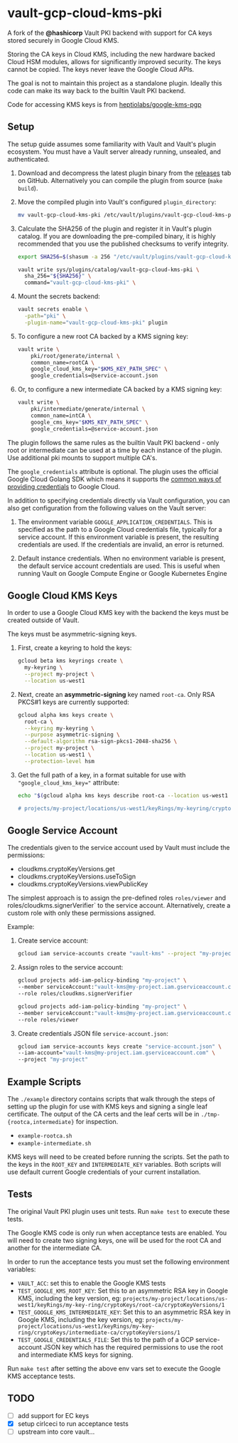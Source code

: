 vault-gcp-cloud-kms-pki
=======================

A fork of the **@hashicorp** Vault PKI backend with support for CA keys stored securely in
Google Cloud KMS.

Storing the CA keys in Cloud KMS, including the new hardware backed Cloud HSM modules, allows for
significantly improved security. The keys cannot be copied. The keys never leave the Google Cloud
APIs.

The goal is not to maintain this project as a standalone plugin. Ideally this code can make its
way back to the builtin Vault PKI backend.

Code for accessing KMS keys is from [heptiolabs/google-kms-pgp](https://github.com/heptiolabs/google-kms-pgp)

Setup
-----

The setup guide assumes some familiarity with Vault and Vault's plugin
ecosystem. You must have a Vault server already running, unsealed, and
authenticated.

1. Download and decompress the latest plugin binary from the [releases](https://github.com/joemiller/vault-gcp-cloud-kms-pki/releases)
   tab on GitHub. Alternatively you can compile the plugin from source (`make build`).

2. Move the compiled plugin into Vault's configured `plugin_directory`:

    ```sh
    mv vault-gcp-cloud-kms-pki /etc/vault/plugins/vault-gcp-cloud-kms-pki
    ```

3. Calculate the SHA256 of the plugin and register it in Vault's plugin catalog.
   If you are downloading the pre-compiled binary, it is highly recommended that
   you use the published checksums to verify integrity.

    ```sh
    export SHA256=$(shasum -a 256 "/etc/vault/plugins/vault-gcp-cloud-kms-pki" | cut -d' ' -f1)

    vault write sys/plugins/catalog/vault-gcp-cloud-kms-pki \
      sha_256="${SHA256}" \
      command="vault-gcp-cloud-kms-pki" \
    ```

4. Mount the secrets backend:

    ```sh
    vault secrets enable \
      -path="pki" \
      -plugin-name="vault-gcp-cloud-kms-pki" plugin
    ```

5. To configure a new root CA backed by a KMS signing key:

    ```sh
    vault write \
        pki/root/generate/internal \
        common_name=rootCA \
        google_cloud_kms_key="$KMS_KEY_PATH_SPEC" \
        google_credentials=@service-account.json
    ```

6. Or, to configure a new intermediate CA backed by a KMS signing key:

    ```sh
    vault write \
        pki/intermediate/generate/internal \
        common_name=intCA \
        google_cms_key="$KMS_KEY_PATH_SPEC" \
        google_credentials=@service-account.json
    ```

The plugin follows the same rules as the builtin Vault PKI backend - only root or intermediate
can be used at a time by each instance of the plugin. Use additional pki mounts to support
multiple CA's.

The `google_credentials` attribute is optional. The plugin uses the official Google Cloud Golang SDK
which means it supports the [common ways of providing credentials](https://cloud.google.com/docs/authentication/production#providing_credentials_to_your_application)
to Google Cloud.

In addition to specifying credentials directly via Vault configuration, you can also get
configuration from the following values on the Vault server:

1. The environment variable `GOOGLE_APPLICATION_CREDENTIALS`. This is specified as the path to a
   Google Cloud credentials file, typically for a service account. If this environment variable
   is present, the resulting credentials are used. If the credentials are invalid, an error is
   returned.

2. Default instance credentials. When no environment variable is present, the default service
   account credentials are used. This is useful when running Vault on Google Compute Engine or
   Google Kubernetes Engine

Google Cloud KMS Keys
---------------------

In order to use a Google Cloud KMS key with the backend the keys must be created outside of Vault.

The keys must be asymmetric-signing keys.

1. First, create a keyring to hold the keys:

    ```sh
    gcloud beta kms keyrings create \
      my-keyring \
      --project my-project \
      --location us-west1
    ```

2. Next, create an **asymmetric-signing** key named `root-ca`. Only RSA PKCS#1 keys are currently
   supported:

    ```sh
    gcloud alpha kms keys create \
      root-ca \
      --keyring my-keyring \
      --purpose asymmetric-signing \
      --default-algorithm rsa-sign-pkcs1-2048-sha256 \
      --project my-project \
      --location us-west1 \
      --protection-level hsm
    ```

3. Get the full path of a key, in a format suitable for use with `"google_cloud_kms_key="` attribute:

    ```sh
    echo "$(gcloud alpha kms keys describe root-ca --location us-west1 --keyring my-keyring --project my-project --format="value(name)")/cryptoKeyVersions/1

    # projects/my-project/locations/us-west1/keyRings/my-keyring/cryptoKeys/root-ca/cryptoKeyVersions/1`
    ```

Google Service Account
----------------------

The credentials given to the service account used by Vault must include the permissions:

* cloudkms.cryptoKeyVersions.get
* cloudkms.cryptoKeyVersions.useToSign
* cloudkms.cryptoKeyVersions.viewPublicKey

The simplest approach is to assign the pre-defined roles `roles/viewer` and
roles/cloudkms.signerVerifier` to the service account. Alternatively, create
a custom role with only these permissions assigned.

Example:

1. Create service account:

    ```sh
    gcloud iam service-accounts create "vault-kms" --project "my-project"
    ```

2. Assign roles to the service account:

    ```sh
    gcloud projects add-iam-policy-binding "my-project" \
    --member serviceAccount:"vault-kms@my-project.iam.gserviceaccount.com" \
    --role roles/cloudkms.signerVerifier

    gcloud projects add-iam-policy-binding "my-project" \
    --member serviceAccount:"vault-kms@my-project.iam.gserviceaccount.com" \
    --role roles/viewer
    ```

3. Create credentials JSON file `service-account.json`:

    ```sh
    gcloud iam service-accounts keys create "service-account.json" \
    --iam-account="vault-kms@my-project.iam.gserviceaccount.com" \
    --project "my-project"
    ```

Example Scripts
---------------

The `./example` directory contains scripts that walk through the steps of setting up the plugin
for use with KMS keys and signing a single leaf certificate. The output of the CA certs and
the leaf certs will be in `./tmp-{rootca,intermediate}` for inspection.

* `example-rootca.sh`
* `example-intermediate.sh`

KMS keys will need to be created before running the scripts. Set the path to the keys
in the `ROOT_KEY` and `INTERMEDIATE_KEY` variables. Both scripts will use default current
Google credentials of your current installation.

Tests
-----

The original Vault PKI plugin uses unit tests. Run `make test` to execute these tests.

The Google KMS code is only run when acceptance tests are enabled. You will need to create two signing keys, one will
be used for the root CA and another for the intermediate CA.

In order to run the acceptance tests you must set the following environment variables:

* `VAULT_ACC`: set this to enable the Google KMS tests
* `TEST_GOOGLE_KMS_ROOT_KEY`: Set this to an asymmetric RSA key in Google KMS, including the key version, eg:
  `projects/my-project/locations/us-west1/keyRings/my-key-ring/cryptoKeys/root-ca/cryptoKeyVersions/1`
* `TEST_GOOGLE_KMS_INTERMEDIATE_KEY`: Set this to an asymmetric RSA key in Google KMS, including the key version, eg:
  `projects/my-project/locations/us-west1/keyRings/my-key-ring/cryptoKeys/intermediate-ca/cryptoKeyVersions/1`
* `TEST_GOOGLE_CREDENTIALS_FILE`: Set this to the path of a GCP service-account JSON key which has the required
  permissions to use the root and intermediate KMS keys for signing.

Run `make test` after setting the above env vars set to execute the Google KMS acceptance tests.

TODO
----

* [ ] add support for EC keys
* [x] setup cirlceci to run acceptance tests
* [ ] upstream into core vault...